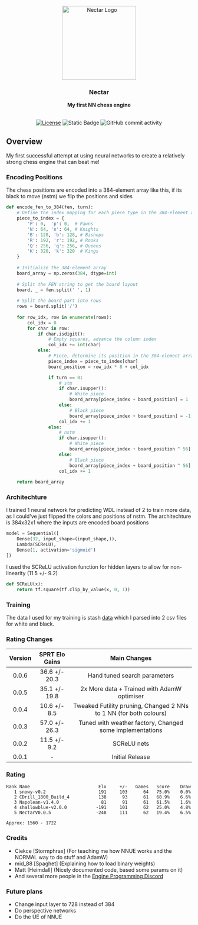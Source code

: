 <div align="center">

<img
  width="200"
  alt="Nectar Logo"
  src="https://github.com/user-attachments/assets/7e8514a1-19ee-46f2-a23a-7054d3e2f432">

<h3>Nectar</h3>
<b>My first NN chess engine</b>
<br>
<br>

[![License](https://img.shields.io/github/license/Dragjon/Nectar?style=for-the-badge)](https://opensource.org/license/mit)
![Static Badge](https://img.shields.io/badge/Version-0.0.6-yellow?style=for-the-badge)
![GitHub commit activity](https://img.shields.io/github/commit-activity/w/dragjon/Nectar?style=for-the-badge)

</div>

## Overview
My first successful attempt at using neural networks to create a relatively strong chess engine that can beat me!
### Encoding Positions
The chess positions are encoded into a 384-element array like this, if its black to move (nstm) we flip the positions and sides
```python
def encode_fen_to_384(fen, turn):
    # Define the index mapping for each piece type in the 384-element array
    piece_to_index = {
        'P': 0,  'p': 0,  # Pawns
        'N': 64, 'n': 64, # Knights
        'B': 128, 'b': 128, # Bishops
        'R': 192, 'r': 192, # Rooks
        'Q': 256, 'q': 256, # Queens
        'K': 320, 'k': 320  # Kings
    }
    
    # Initialize the 384-element array
    board_array = np.zeros(384, dtype=int)
    
    # Split the FEN string to get the board layout
    board, _ = fen.split(' ', 1)
    
    # Split the board part into rows
    rows = board.split('/')
    
    for row_idx, row in enumerate(rows):
        col_idx = 0
        for char in row:
            if char.isdigit():
                # Empty squares, advance the column index
                col_idx += int(char)
            else:
                # Piece, determine its position in the 384-element array
                piece_index = piece_to_index[char]
                board_position = row_idx * 8 + col_idx

                if turn == 0:
                    # stm
                    if char.isupper():
                        # White piece
                        board_array[piece_index + board_position] = 1
                    else:
                        # Black piece
                        board_array[piece_index + board_position] = -1
                    col_idx += 1
                else:
                    # nstm
                    if char.isupper():
                        # White piece
                        board_array[piece_index + board_position ^ 56] = -1
                    else:
                        # Black piece
                        board_array[piece_index + board_position ^ 56] = 1
                    col_idx += 1
    
    return board_array
```
### Architechture
I trained 1 neural network for predicting WDL instead of 2 to train more data, as I could've just flipped the colors and positions of nstm. The architechture is 384x32x1 where the inputs are encoded board positions
```python
model = Sequential([
    Dense(32, input_shape=(input_shape,)),
    Lambda(SCReLU),
    Dense(1, activation='sigmoid')
])
```
I used the SCReLU activation function for hidden layers to allow for non-linearity (11.5 +/- 9.2)
```python
def SCReLU(x):
    return tf.square(tf.clip_by_value(x, 0, 1))
```
### Training
The data I used for my training is stash [data](https://drive.google.com/file/d/1LaaW7bNHBnyEdt51MP6SAZCbSdPzlk8d/view) which I parsed into 2 csv files for white and black.
### Rating Changes
| Version | SPRT Elo Gains | Main Changes|
|:-:|:-:|:-:|
| 0.0.6 | 36.6 +/- 20.3 | Hand tuned search parameters
| 0.0.5 | 35.1 +/- 19.8 | 2x More data + Trained with AdamW optimiser
| 0.0.4 | 10.6 +/- 8.5 | Tweaked Futility pruning, Changed 2 NNs to 1 NN (for both colours) |
| 0.0.3 | 57.0 +/- 26.3 | Tuned with weather factory, Changed some implementations |
| 0.0.2 | 11.5 +/- 9.2 | SCReLU nets |
| 0.0.1 | - | Initial Release |
### Rating
```
Rank Name                          Elo     +/-   Games   Score    Draw
   1 snowy-v0.2                    191     103      64   75.0%    0.0%
   2 CDrill_1800_Build_4           138      93      61   68.9%    6.6%
   3 Napolean-v1.4.0                81      91      61   61.5%    1.6%
   4 shallowblue-v2.0.0           -191     101      62   25.0%    4.8%
   5 NectarV0.0.5                 -248     111      62   19.4%    6.5%

Approx: 1560 - 1722
```
### Credits
- Ciekce [Stormphrax] (For teaching me how NNUE works and the NORMAL way to do stuff and AdamW)
- mid_88 [Spaghet] (Explaining how to load binary weights)
- Matt [Heimdall] (Nicely documented code, based some params on it)
- And several more people in the [Engine Programming Discord](https://discord.gg/ZaDHayGV)
### Future plans
- Change input layer to 728 instead of 384
- Do perspective networks
- Do the UE of NNUE
